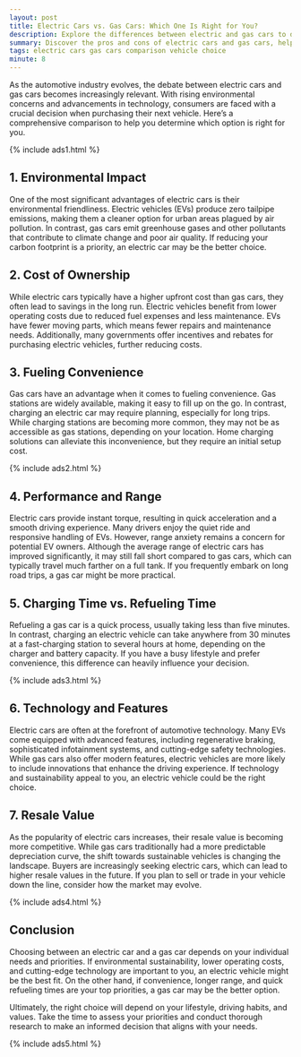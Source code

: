 ```yaml
---
layout: post
title: Electric Cars vs. Gas Cars: Which One Is Right for You?
description: Explore the differences between electric and gas cars to determine which type of vehicle is the best fit for your needs.
summary: Discover the pros and cons of electric cars and gas cars, helping you make an informed decision on which vehicle is right for you.
tags: electric cars gas cars comparison vehicle choice
minute: 8
---
```


As the automotive industry evolves, the debate between electric cars and gas cars becomes increasingly relevant. With rising environmental concerns and advancements in technology, consumers are faced with a crucial decision when purchasing their next vehicle. Here’s a comprehensive comparison to help you determine which option is right for you.

{% include ads1.html %}

## 1. **Environmental Impact**
One of the most significant advantages of electric cars is their environmental friendliness. Electric vehicles (EVs) produce zero tailpipe emissions, making them a cleaner option for urban areas plagued by air pollution. In contrast, gas cars emit greenhouse gases and other pollutants that contribute to climate change and poor air quality. If reducing your carbon footprint is a priority, an electric car may be the better choice.

## 2. **Cost of Ownership**
While electric cars typically have a higher upfront cost than gas cars, they often lead to savings in the long run. Electric vehicles benefit from lower operating costs due to reduced fuel expenses and less maintenance. EVs have fewer moving parts, which means fewer repairs and maintenance needs. Additionally, many governments offer incentives and rebates for purchasing electric vehicles, further reducing costs.

## 3. **Fueling Convenience**
Gas cars have an advantage when it comes to fueling convenience. Gas stations are widely available, making it easy to fill up on the go. In contrast, charging an electric car may require planning, especially for long trips. While charging stations are becoming more common, they may not be as accessible as gas stations, depending on your location. Home charging solutions can alleviate this inconvenience, but they require an initial setup cost.

{% include ads2.html %}

## 4. **Performance and Range**
Electric cars provide instant torque, resulting in quick acceleration and a smooth driving experience. Many drivers enjoy the quiet ride and responsive handling of EVs. However, range anxiety remains a concern for potential EV owners. Although the average range of electric cars has improved significantly, it may still fall short compared to gas cars, which can typically travel much farther on a full tank. If you frequently embark on long road trips, a gas car might be more practical.

## 5. **Charging Time vs. Refueling Time**
Refueling a gas car is a quick process, usually taking less than five minutes. In contrast, charging an electric vehicle can take anywhere from 30 minutes at a fast-charging station to several hours at home, depending on the charger and battery capacity. If you have a busy lifestyle and prefer convenience, this difference can heavily influence your decision.

{% include ads3.html %}

## 6. **Technology and Features**
Electric cars are often at the forefront of automotive technology. Many EVs come equipped with advanced features, including regenerative braking, sophisticated infotainment systems, and cutting-edge safety technologies. While gas cars also offer modern features, electric vehicles are more likely to include innovations that enhance the driving experience. If technology and sustainability appeal to you, an electric vehicle could be the right choice.

## 7. **Resale Value**
As the popularity of electric cars increases, their resale value is becoming more competitive. While gas cars traditionally had a more predictable depreciation curve, the shift towards sustainable vehicles is changing the landscape. Buyers are increasingly seeking electric cars, which can lead to higher resale values in the future. If you plan to sell or trade in your vehicle down the line, consider how the market may evolve.

{% include ads4.html %}

## Conclusion
Choosing between an electric car and a gas car depends on your individual needs and priorities. If environmental sustainability, lower operating costs, and cutting-edge technology are important to you, an electric vehicle might be the best fit. On the other hand, if convenience, longer range, and quick refueling times are your top priorities, a gas car may be the better option.

Ultimately, the right choice will depend on your lifestyle, driving habits, and values. Take the time to assess your priorities and conduct thorough research to make an informed decision that aligns with your needs.

{% include ads5.html %}
